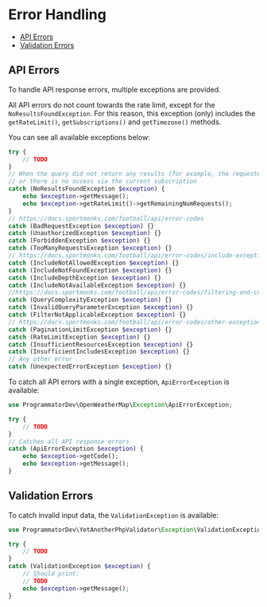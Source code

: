 # Error Handling

- [API Errors](#api-errors)
- [Validation Errors](#validation-errors)

## API Errors

To handle API response errors, multiple exceptions are provided.

All API errors do not count towards the rate limit, except for the `NoResultsFoundException`.
For this reason, this exception (only) includes the `getRateLimit()`, `getSubscriptions()` and `getTimezone()` methods.

You can see all available exceptions below:

```php
try {
    // TODO
}
// When the query did not return any results (for example, the requested id does not exist)
// or there is no access via the current subscription
catch (NoResultsFoundException $exception) {
    echo $exception->getMessage();
    echo $exception->getRateLimit()->getRemainingNumRequests();
}
// https://docs.sportmonks.com/football/api/error-codes
catch (BadRequestException $exception) {}
catch (UnauthorizedException $exception) {}
catch (ForbiddenException $exception) {}
catch (TooManyRequestsException $exception) {}
// https://docs.sportmonks.com/football/api/error-codes/include-exceptions
catch (IncludeNotAllowedException $exception) {}
catch (IncludeNotFoundException $exception) {}
catch (IncludeDepthException $exception) {}
catch (IncludeNotAvailableException $exception) {}
//https://docs.sportmonks.com/football/api/error-codes/filtering-and-complexity-exceptions
catch (QueryComplexityException $exception) {}
catch (InvalidQueryParameterException $exception) {}
catch (FilterNotApplicableException $exception) {}
// https://docs.sportmonks.com/football/api/error-codes/other-exceptions
catch (PaginationLimitException $exception) {}
catch (RateLimitException $exception) {}
catch (InsufficientResourcesException $exception) {}
catch (InsufficientIncludesException $exception) {}
// Any other error
catch (UnexpectedErrorException $exception) {}
```

To catch all API errors with a single exception, `ApiErrorException` is available:

```php
use ProgrammatorDev\OpenWeatherMap\Exception\ApiErrorException;

try {
    // TODO
}
// Catches all API response errors
catch (ApiErrorException $exception) {
    echo $exception->getCode();
    echo $exception->getMessage();
}
```

## Validation Errors

To catch invalid input data, the `ValidationException` is available:

```php
use ProgrammatorDev\YetAnotherPhpValidator\Exception\ValidationException;

try {
    // TODO
}
catch (ValidationException $exception) {
    // Should print:
    // TODO
    echo $exception->getMessage();
}
```